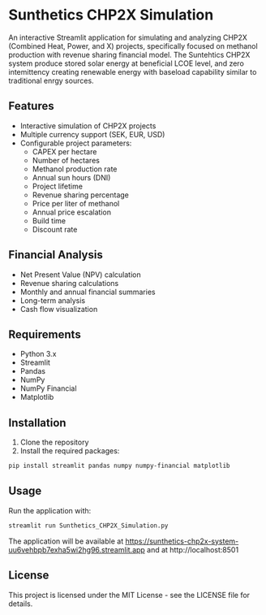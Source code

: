 # Sunthetics CHP2X Simulation

An interactive Streamlit application for simulating and analyzing CHP2X (Combined Heat, Power, and X) projects, specifically focused on methanol production with revenue sharing financial model. The Suntehtics CHP2X system produce stored solar energy at beneficial LCOE level, and zero intemittency creating renewable energy with baseload capability similar to traditional enrgy sources. 

## Features

- Interactive simulation of CHP2X projects
- Multiple currency support (SEK, EUR, USD)
- Configurable project parameters:
  - CAPEX per hectare
  - Number of hectares
  - Methanol production rate
  - Annual sun hours (DNI)
  - Project lifetime
  - Revenue sharing percentage
  - Price per liter of methanol
  - Annual price escalation
  - Build time
  - Discount rate

## Financial Analysis

- Net Present Value (NPV) calculation
- Revenue sharing calculations
- Monthly and annual financial summaries
- Long-term analysis
- Cash flow visualization

## Requirements

- Python 3.x
- Streamlit
- Pandas
- NumPy
- NumPy Financial
- Matplotlib

## Installation

1. Clone the repository
2. Install the required packages:
```bash
pip install streamlit pandas numpy numpy-financial matplotlib
```

## Usage

Run the application with:
```bash
streamlit run Sunthetics_CHP2X_Simulation.py
```

The application will be available at https://sunthetics-chp2x-system-uu6vehbpb7exha5wi2hg96.streamlit.app and at http://localhost:8501

## License

This project is licensed under the MIT License - see the LICENSE file for details. 
